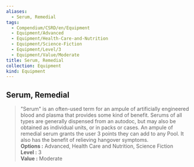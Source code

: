 ```yaml
---
aliases:
  - Serum, Remedial
tags:
  - Compendium/CSRD/en/Equipment
  - Equipment/Advanced
  - Equipment/Health-Care-and-Nutrition
  - Equipment/Science-Fiction
  - Equipment/Level/3
  - Equipment/Value/Moderate
title: Serum, Remedial
collection: Equipment
kind: Equipment
---
```

## Serum, Remedial  
  
>"Serum" is an often-used term for an ampule of artificially engineered blood and plasma that provides some kind of benefit. Serums of all types are generally dispensed from an autodoc, but may also be obtained as individual units, or in packs or cases. An ampule of remedial serum grants the user 3 points they can add to any Pool. It also has the benefit of relieving hangover symptoms.  
> **Options :** Advanced, Health Care and Nutrition, Science Fiction  
> **Level :** 3  
> **Value :** Moderate